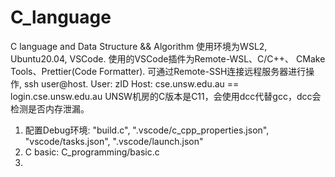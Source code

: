 # C_language
C language and Data Structure &amp;&amp; Algorithm
使用环境为WSL2, Ubuntu20.04, VSCode.
使用的VSCode插件为Remote-WSL、C/C++、 CMake Tools、Prettier(Code Formatter).
可通过Remote-SSH连接远程服务器进行操作, ssh user@host.
User: zID
Host: cse.unsw.edu.au == login.cse.unsw.edu.au
UNSW机房的C版本是C11，会使用dcc代替gcc，dcc会检测是否内存泄漏。

1. 配置Debug环境: "build.c", ".vscode/c_cpp_properties.json", "vscode/tasks.json", ".vscode/launch.json"
2. C basic: C_programming/basic.c
3. 